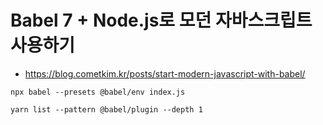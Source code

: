 # Babel 7 + Node.js로 모던 자바스크립트 사용하기 #

* https://blog.cometkim.kr/posts/start-modern-javascript-with-babel/


```
npx babel --presets @babel/env index.js
```


```
yarn list --pattern @babel/plugin --depth 1
```
